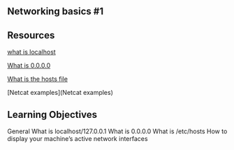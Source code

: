 ## Networking basics #1


## Resources
[what is localhost](https://intranet.alxswe.com/rltoken/Odcc_tyAQlcANCCrtmxo6A)

[What is 0.0.0.0](https://intranet.alxswe.com/rltoken/fUb9IpnxrNaddMljzwbhJQ)

[What is the hosts file](https://intranet.alxswe.com/rltoken/4_MBpFTulKliFM69jCPzOQ)

[Netcat examples](Netcat examples)

## Learning Objectives
General
What is localhost/127.0.0.1
What is 0.0.0.0
What is /etc/hosts
How to display your machine’s active network interfaces
